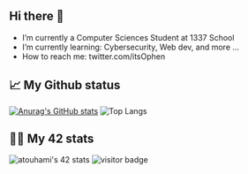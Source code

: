 Hi there 👋
---------------------


- I’m currently a Computer Sciences Student at 1337 School
- I’m currently learning: Cybersecurity, Web dev, and more ...
- How to reach me: twitter.com/itsOphen

## 📈 My Github status
[![Anurag's GitHub stats](https://github-readme-stats.vercel.app/api?username=imophen&theme=radical)](https://github.com/anuraghazra/github-readme-stats)
![Top Langs](https://github-readme-stats.vercel.app/api/top-langs/?username=imophen&layout=compact&theme=radical)

## 👨‍💻 My 42 stats

![atouhami's 42 stats](https://badge42.herokuapp.com/api/stats/atouhami?darkmode=true&cursus=42cursus)
![visitor badge](https://visitor-badge.glitch.me/badge?page_id=ImOphen.visitor-badge)

